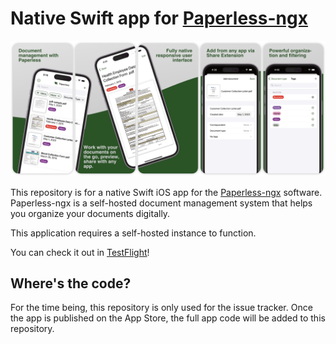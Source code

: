# Native Swift app for [Paperless-ngx](https://github.com/paperless-ngx/paperless-ngx)

[![](panorama.png)](https://apps.apple.com/app/swift-paperless/id6448698521)

This repository is for a native Swift iOS app for the
[Paperless-ngx](https://github.com/paperless-ngx/paperless-ngx) software.
Paperless-ngx is a self-hosted document management system that helps you
organize your documents digitally.

This application requires a self-hosted instance to function.

You can check it out in [TestFlight](https://testflight.apple.com/join/bOpOdzwL)!

## Where's the code?

For the time being, this repository is only used for the issue tracker.  Once
the app is published on the App Store, the full app code will be added to this
repository.

